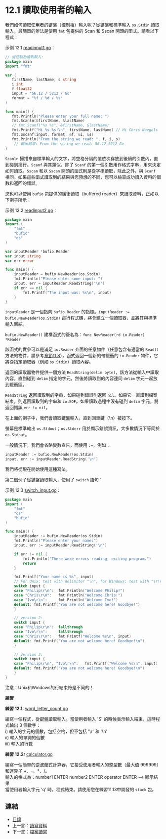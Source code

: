 # 12.1 讀取使用者的輸入

我們如何讀取使用者的鍵盤（控制枱）輸入呢？從鍵盤和標準輸入 `os.Stdin` 讀取輸入，最簡單的辦法是使用 `fmt` 包提供的 Scan 和 Sscan 開頭的函式。請看以下程式：

示例 12.1 [readinput1.go](examples/chapter_12/readinput1.go)：

```go
// 從控制枱讀取輸入:
package main
import "fmt"

var (
   firstName, lastName, s string
   i int
   f float32
   input = "56.12 / 5212 / Go"
   format = "%f / %d / %s"
)

func main() {
   fmt.Println("Please enter your full name: ")
   fmt.Scanln(&firstName, &lastName)
   // fmt.Scanf("%s %s", &firstName, &lastName)
   fmt.Printf("Hi %s %s!\n", firstName, lastName) // Hi Chris Naegels
   fmt.Sscanf(input, format, &f, &i, &s)
   fmt.Println("From the string we read: ", f, i, s)
    // 輸出結果: From the string we read: 56.12 5212 Go
}
```

`Scanln` 掃描來自標準輸入的文字，將空格分隔的值依次存放到後續的引數內，直到碰到換行。`Scanf` 與其類似，除了 `Scanf` 的第一個引數用作格式字串，用來決定如何讀取。`Sscan` 和以 `Sscan` 開頭的函式則是從字串讀取，除此之外，與 `Scanf` 相同。如果這些函式讀取到的結果與您預想的不同，您可以檢查成功讀入資料的個數和返回的錯誤。

您也可以使用 `bufio` 包提供的緩衝讀取（buffered reader）來讀取資料，正如以下例子所示：

示例 12.2 [readinput2.go](examples/chapter_12/readinput2.go)：

```go
package main
import (
    "fmt"
    "bufio"
    "os"
)

var inputReader *bufio.Reader
var input string
var err error

func main() {
    inputReader = bufio.NewReader(os.Stdin)
    fmt.Println("Please enter some input: ")
    input, err = inputReader.ReadString('\n')
    if err == nil {
        fmt.Printf("The input was: %s\n", input)
    }
}
```

`inputReader` 是一個指向 `bufio.Reader` 的指標。`inputReader := bufio.NewReader(os.Stdin)` 這行程式碼，將會建立一個讀取器，並將其與標準輸入繫結。

`bufio.NewReader()` 建構函式的簽名為：`func NewReader(rd io.Reader) *Reader`

該函式的實參可以是滿足 `io.Reader` 介面的任意物件（任意包含有適當的 `Read()` 方法的物件，請參考[章節11.8](11.8.md)），函式返回一個新的帶緩衝的 `io.Reader` 物件，它將從指定讀取器（例如 `os.Stdin`）讀取內容。

返回的讀取器物件提供一個方法 `ReadString(delim byte)`，該方法從輸入中讀取內容，直到碰到 `delim` 指定的字元，然後將讀取到的內容連同 `delim` 字元一起放到緩衝區。

`ReadString` 返回讀取到的字串，如果碰到錯誤則返回 `nil`。如果它一直讀到檔案結束，則返回讀取到的字串和 `io.EOF`。如果讀取過程中沒有碰到 `delim` 字元，將返回錯誤 `err != nil`。

在上面的例子中，我們會讀取鍵盤輸入，直到回車鍵（\n）被按下。

螢幕是標準輸出 `os.Stdout`；`os.Stderr` 用於顯示錯誤資訊，大多數情況下等同於 `os.Stdout`。

一般情況下，我們會省略變數宣告，而使用 `:=`，例如：

```go
inputReader := bufio.NewReader(os.Stdin)
input, err := inputReader.ReadString('\n')
```

我們將從現在開始使用這種寫法。

第二個例子從鍵盤讀取輸入，使用了 `switch` 語句：

示例 12.3 [switch_input.go](examples/chapter_12/switch_input.go)：

```go
package main
import (
    "fmt"
    "os"
    "bufio"
)

func main() {
    inputReader := bufio.NewReader(os.Stdin)
    fmt.Println("Please enter your name:")
    input, err := inputReader.ReadString('\n')

    if err != nil {
        fmt.Println("There were errors reading, exiting program.")
        return
    }

    fmt.Printf("Your name is %s", input)
    // For Unix: test with delimiter "\n", for Windows: test with "\r\n"
    switch input {
    case "Philip\r\n":  fmt.Println("Welcome Philip!")
    case "Chris\r\n":   fmt.Println("Welcome Chris!")
    case "Ivo\r\n":     fmt.Println("Welcome Ivo!")
    default: fmt.Printf("You are not welcome here! Goodbye!")
    }

    // version 2:   
    switch input {
    case "Philip\r\n":  fallthrough
    case "Ivo\r\n":     fallthrough
    case "Chris\r\n":   fmt.Printf("Welcome %s\n", input)
    default: fmt.Printf("You are not welcome here! Goodbye!\n")
    }

    // version 3:
    switch input {
    case "Philip\r\n", "Ivo\r\n":   fmt.Printf("Welcome %s\n", input)
    default: fmt.Printf("You are not welcome here! Goodbye!\n")
    }
}
```

注意：Unix和Windows的行結束符是不同的！

**練習**

**練習 12.1:** [word_letter_count.go](exercises/chapter_12/word_letter_count.go)

編寫一個程式，從鍵盤讀取輸入。當使用者輸入 'S' 的時候表示輸入結束，這時程式輸出 3 個數字：  
i) 輸入的字元的個數，包括空格，但不包括 '\r' 和 '\n'  
ii) 輸入的單詞的個數  
iii) 輸入的行數

**練習 12.2:** [calculator.go](exercises/chapter_12/calculator.go)

編寫一個簡單的逆波蘭式計算器，它接受使用者輸入的整型數（最大值 999999）和運算子 +、-、\*、/。  
輸入的格式為：number1 ENTER number2 ENTER operator ENTER --> 顯示結果  
當使用者輸入字元 'q' 時，程式結束。請使用您在練習11.13中開發的 `stack` 包。

## 連結

- [目錄](directory.md)
- 上一節：[讀寫資料](12.0.md)
- 下一節：[檔案讀寫](12.2.md)